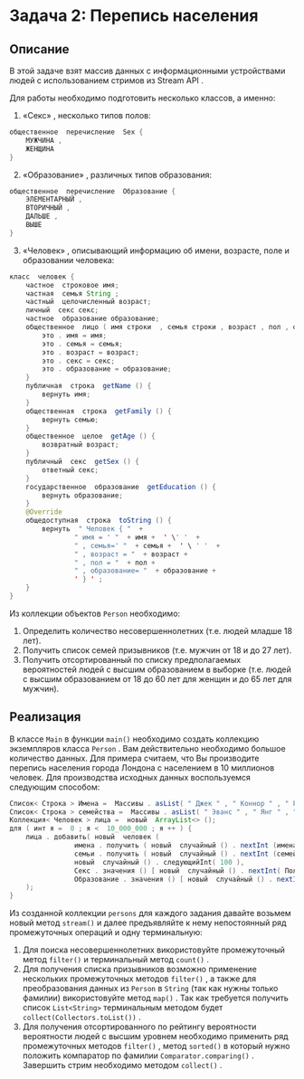 #  Задача 2: Перепись населения

##  Описание
В этой задаче взят массив данных с информационными устройствами людей с использованием стримов из Stream API .

Для работы необходимо подготовить несколько классов, а именно:
1.  «Секс» , несколько типов полов:
```java
общественное  перечисление  Sex {
    МУЖЧИНА ,
    ЖЕНЩИНА
}
```
2.  «Образование» , различных типов образования:
```java
общественное  перечисление  Образование {
    ЭЛЕМЕНТАРНЫЙ ,
    ВТОРИЧНЫЙ ,
    ДАЛЬШЕ ,
    ВЫШЕ
}
```
3.  «Человек» , описывающий информацию об имени, возрасте, поле и образовании человека:
```java
класс  человек {
    частное  строковое имя;
    частная  семья String ;
    частный  целочисленный возраст;
    личный  секс секс;
    частное  образование образование;
    общественное  лицо ( имя строки  , семья строки , возраст , пол , образование , образование ) {    
        это . имя = имя;
        это . семья = семья;
        это . возраст = возраст;
        это . секс = секс;
        это . образование = образование;
    }
    публичная  строка  getName () {
        вернуть имя;
    }
    общественная  строка  getFamily () {
        вернуть семью;
    }
    общественное  целое  getAge () {
        возвратный возраст;
    }
    публичный  секс  getSex () {
        ответный секс;
    }
    государственное  образование  getEducation () {
        вернуть образование;
    }
    @Override
    общедоступная  строка  toString () {
        вернуть  " Человек { "  +
                " имя = ' "  + имя +  ' \' '  +
                " , семья=' "  + семья +  ' \ ' '  +
                " , возраст = "  + возраст +
                " , пол = "  + пол +
                " , образование= "  + образование +
                ' } ' ;
    }
}
```

Из коллекции объектов `Person` необходимо:
1. Определить количество несовершеннолетних (т.е. людей младше 18 лет).
2. Получить список семей призывников (т.е. мужчин от 18 и до 27 лет).
3. Получить отсортированный по списку предполагаемых вероятностей людей с высшим образованием в выборке (т.е. людей с высшим образованием от 18 до 60 лет для женщин и до 65 лет для мужчин).

##  Реализация
В классе `Main` в функции `main()` необходимо создать коллекцию экземпляров класса `Person` . Вам действительно необходимо большое количество данных. Для примера считаем, что Вы производите перепись населения города Лондона с населением в 10 миллионов человек. Для производства исходных данных воспользуемся следующим способом:
```java
Список< Строка > Имена =  Массивы . asList( " Джек " , " Коннор " , " Гарри " , " Джордж " , " Сэмюэль " , " Джон " );
Список< Строка > семейства =  Массивы . asList( " Эванс " , " Янг " , " Харрис " , " Уилсон " , " Дэвис " , " Адамсон " , " Браун " );
Коллекция< Человек > лица =  новый  ArrayList<> ();
для ( инт я =  0 ; я <  10_000_000 ; я ++ ) {
    лица . добавить( новый  человек (
                имена . получить ( новый  случайный () . nextInt (имена . размер ())),
                семьи . получить ( новый  случайный () . nextInt (семейства . размер ())),
                новый  случайный () . следующийInt( 100 ),
                Секс . значения () [ новый  случайный () . nextInt( Пол.значения () . длина)] ,
                Образование . значения () [ новый  случайный () . nextInt( Образование . значения() . длина)])
    );
}
```

Из созданной коллекции `persons` для каждого задания давайте возьмем новый метод `stream()` и далее предъявляйте к нему непостоянный ряд промежуточных операций и одну терминальную:
1. Для поиска несовершеннолетних використовуйте промежуточный метод `filter()` и терминальный метод `count()` .
2. Для получения списка призывников возможно применение нескольких промежуточных методов `filter()` , а также для преобразования данных из `Person` в `String` (так как нужны только фамилии) використовуйте метод `map()` . Так как требуется получить список `List<String>` терминальным методом будет `collect(Collectors.toList())` .
3. Для получения отсортированного по рейтингу вероятности вероятности людей с высшим уровнем необходимо применить ряд промежуточных методов `filter()` , метод `sorted()` в который нужно положить компаратор по фамилии `Comparator.comparing()` . Завершить стрим необходимо методом `collect()` .
